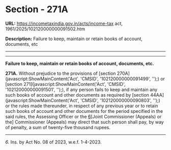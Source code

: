 # Section - 271A

**URL:** https://incometaxindia.gov.in/acts/income-tax act, 1961/2025/102120000000091502.htm

**Description:** Failure to keep, maintain or retain books of account, documents, etc

---

****

**Failure to keep, maintain or retain books of account, documents, etc.**

**271A.** Without prejudice to the provisions of [section 270A](javascript:ShowMainContent\('Act', 'CMSID', '102120000000091499', ''\);) or [section 271](javascript:ShowMainContent\('Act', 'CMSID', '102120000000091501', ''\);), if any person fails to keep and maintain any such books of account and other documents as required by [section 44AA](javascript:ShowMainContent\('Act', 'CMSID', '102120000000090803', ''\);) or the rules made thereunder, in respect of any previous year or to retain such books of account and other documents for the period specified in the said rules, the Assessing Officer or the [6](javascript:ShowFootnote\('fn6'\);)[Joint Commissioner (Appeals) or the] Commissioner (Appeals) may direct that such person shall pay, by way of penalty, a sum of twenty-five thousand rupees.

* * *

_6._ Ins. by Act No. 08 of 2023, w.e.f. 1-4-2023.